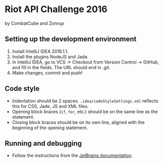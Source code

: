# Riot API Challenge 2016
by CombatCube and Zonrup

## Setting up the development environment
1. Install IntelliJ IDEA 2016.1.1.
2. Install the plugins NodeJS and Jade.
3. In IntelliJ IDEA, go to VCS -> Checkout from Version Control -> GitHub, and fill in the fields. The URL should end in .git.
4. Make changes, commit and push!

## Code style
* Indentation should be 2 spaces. `.idea/codeStyleSettings.xml` reflects this for CSS, Jade, JS and XML files.
* Opening block braces (`if`, `for`, etc.) should be on the same line as the statement.
* Closing block braces should be on its own line, aligned with the beginning of the opening statement.

## Running and debugging
* Follow the instructions from the [JetBrains documentation](https://www.jetbrains.com/help/idea/2016.1/running-and-debugging-node-js.html).
